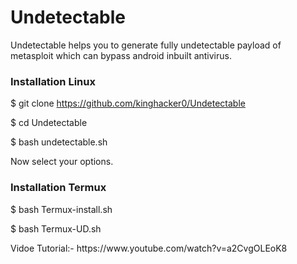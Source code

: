 <h1>Undetectable</h1>

<p>Undetectable helps you to generate fully undetectable payload of metasploit which can bypass android inbuilt antivirus.
</P>

<h3>Installation Linux</h3>

$ git clone https://github.com/kinghacker0/Undetectable

$ cd Undetectable

$ bash undetectable.sh

Now select your options.

<h3>Installation Termux</h3>

$ bash Termux-install.sh

$ bash Termux-UD.sh

<p>Vidoe Tutorial:- https://www.youtube.com/watch?v=a2CvgOLEoK8<p>
